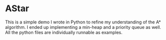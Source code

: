 # AStar

This is a simple demo I wrote in Python to refine my understanding of the A* algorithm. I ended up implementing a min-heap and a priority queue as well. All the python files are individually runnable as examples.